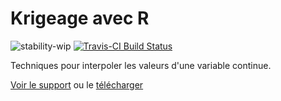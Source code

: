 # Krigeage avec R

![stability-wip](https://img.shields.io/badge/lifecycle-stable-brightgreen.svg)
[![Travis-CI Build Status](https://travis-ci.org/EricMarcon/Krigeage.svg?branch=master)](https://travis-ci.org/EricMarcon/Krigeage)

Techniques pour interpoler les valeurs d'une variable continue.

[Voir le support](https://EricMarcon.github.io/Krigeage/Krigeage.html) ou le [télécharger](https://EricMarcon.github.io/Krigeage/Krigeage.pdf)
